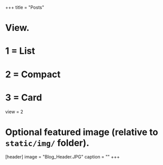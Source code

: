 +++
title = "Posts"

# View.
#   1 = List
#   2 = Compact
#   3 = Card
view = 2

# Optional featured image (relative to `static/img/` folder).
[header]
image = "Blog_Header.JPG"
caption = ""
+++

